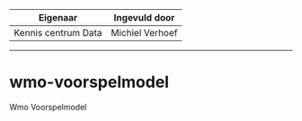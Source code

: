 | Eigenaar | Ingevuld door |
| --- | --- |
| Kennis centrum Data | Michiel Verhoef |
<hr/>

# wmo-voorspelmodel
Wmo Voorspelmodel
